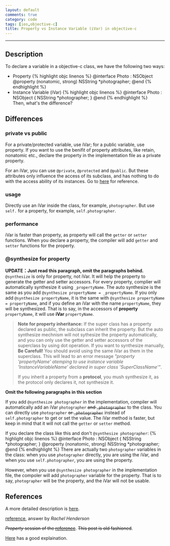 ```yaml
---
layout: default
comments: true
category: code
tags: [ios,objective-c]
title: Property vs Instance Variable (iVar) in objective-c
---
```

---

## Description

To declare a variable in a objective-c class, we have the following two ways:

* Property
{% highlight objc linenos %}
@interface Photo : NSObject
@property (nonatomic, strong) NSString *photographer;
@end
{% endhighlight %}
* Instance Variable (iVar)
{% highlight objc linenos %}
@interface Photo : NSObject {
    NSString *photographer;
}
@end
{% endhighlight %}	
Then, what's the difference?

## Differences

### private vs public

For a private/protected variable, use iVar; for a public variable, use property. If you want to use the benifit of property attributes, like retain, nonatomic etc., declare the property in the implementation file as a private property.

For an iVar, you can use `@private`, `@protected` and `@public`. But these attributes only influence the access of its subclass, and has nothing to do with the access ability of its instances. Go to [here](http://www.cnblogs.com/andyque/archive/2011/08/03/2125728.html) for reference.

### usage

Directly use an iVar inside the class, for example, `photographer`. But use `self.` for a property, for example, `self.photographer`.

### performance

iVar is faster than property, as property will call the `getter` or `setter` functions. When you declare a property, the compiler will add `getter` and `setter` functions for the property.

### @synthesize for property

**UPDATE：Just read this paragraph, omit the paragraphs behind.** `@synthesize` is only for property, not iVar. It will help the property to generate the getter and setter accessors. For every property, complier will automatically synthesize it using `_propertyName`. The auto synthesize is the same as you add `@synthesize propertyName = _propertyName`. If you only add `@synthesize propertyName`, it is the same with `@synthesize propertyName = propertyName`, and if you define an iVar with the name `propertyName`, they will be synthesized. That is to say, in the accessors of **property** `propertyName`, it will use **iVar** `propertyName`.

> **Note for property inheritance:** If the super class has a property declared as public, the subclass can inherit the property. But the auto synthesize mechnism will not sythesize the property automatically, and you can only use the getter and setter accessors of the superclass by using dot operation. If you want to synthesize manually, **Be Carefull!** You should avoid using the same iVar as them in the superclass. This will lead to an error message *"property 'propertyName' atemping to use instance variable 'InstanceVariableName' declared in super class 'SuperClassName'"*.
> 
> If you inherit a property from a **protocol**, you mush synthesize it, as the protocol only declares it, not synthesize it.

**Omit the following paragraphs in this section**

If you add `@synthesize photographer` in the implementation, compiler will automatically add an iVar `photographer` <del>and `_photographer`</del> to the class. You can directly use `photographer` <del>or `_photographer`</del> instead of `self.photographer` to get or set the value. The iVar method is faster, but keep in mind that it will not call the `getter` or `setter` method.

If you declare the class like this and don't `@synthesize photographer`:
{% highlight objc linenos %}
@interface Photo : NSObject {
	NSString *photographer;
}
@property (nonatomic, strong) NSString *photographer;
@end
{% endhighlight %}
There are actually two `photographer` variables in the class: when you use `photographer` directly, you are using the iVar, and when you use `self.photographer`, you are using the property.

However, when you use `@synthesize photographer` in the implementation file, the compoler will add `photographer` variable for the property. That is to say, `photographer` will be the property, and the iVar will not be usable.

## References

A more detailed description is [here](http://stackoverflow.com/questions/9086736/why-would-you-use-an-ivar).

[reference](http://stackoverflow.com/questions/2032826/property-synthesize), answer by *Rachel Henderson*

<del>*Property* session of the </del>[<del>reference</del>](http://www.cocoadevcentral.com/d/learn_objectivec/). <del>This post is old fashioned</del>.

[Here](http://blog.csdn.net/likendsl/article/details/7345485) has a good explaination.

